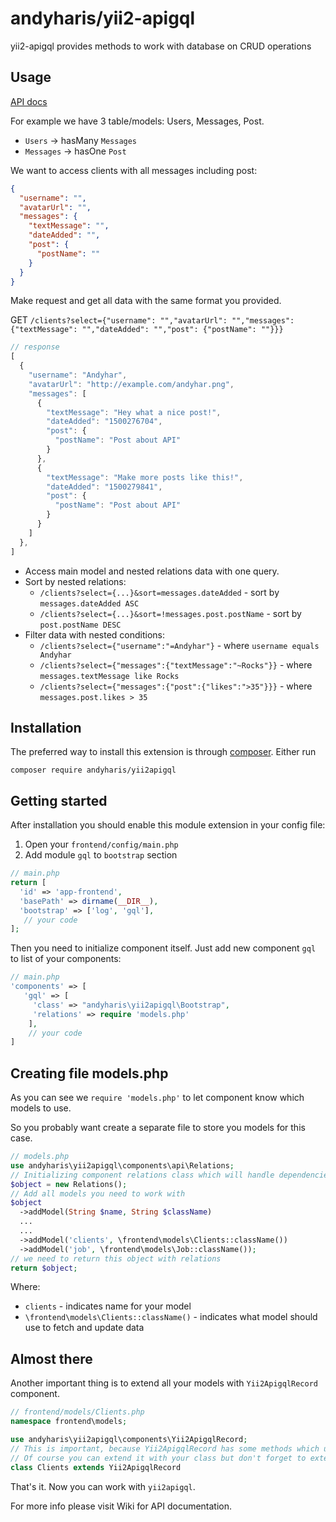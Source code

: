 andyharis/yii2-apigql
==========
yii2-apigql provides methods to work with database on CRUD operations

Usage
---
[API docs](docs.md) 

For example we have 3 table/models: Users, Messages, Post.

* `Users` -> hasMany `Messages`
* `Messages` -> hasOne `Post`

We want to access clients with all messages including post:
```json
{
  "username": "",
  "avatarUrl": "",
  "messages": {
    "textMessage": "",
    "dateAdded": "",
    "post": {
      "postName": ""
    }
  }
}
```
Make request and get all data with the same format you provided.

GET `/clients?select={"username": "","avatarUrl": "","messages": {"textMessage": "","dateAdded": "","post": {"postName": ""}}}`
```javascript
// response
[
  {
    "username": "Andyhar",
    "avatarUrl": "http://example.com/andyhar.png",
    "messages": [
      {
        "textMessage": "Hey what a nice post!",
        "dateAdded": "1500276704",
        "post": {
          "postName": "Post about API"
        }
      },
      {
        "textMessage": "Make more posts like this!",
        "dateAdded": "1500279841",
        "post": {
          "postName": "Post about API"
        }
      }
    ]
  },
]
```
* Access main model and nested relations data with one query.
* Sort by nested relations:
  * `/clients?select={...}&sort=messages.dateAdded` - sort by `messages.dateAdded ASC`
  * `/clients?select={...}&sort=!messages.post.postName` - sort by `post.postName DESC`
* Filter data with nested conditions:
  * `/clients?select={"username":"=Andyhar"}` - where `username equals Andyhar`
  * `/clients?select={"messages":{"textMessage":"~Rocks"}}` - where `messages.textMessage like Rocks`
  * `/clients?select={"messages":{"post":{"likes":">35"}}}` - where `messages.post.likes > 35`


Installation
------------

The preferred way to install this extension is through [composer](http://getcomposer.org/download/).
Either run
```
composer require andyharis/yii2apigql
```


Getting started
---
After installation you should enable this module extension in your config file:
1. Open your `frontend/config/main.php`
2. Add module `gql` to `bootstrap` section
```php
// main.php
return [
  'id' => 'app-frontend',
  'basePath' => dirname(__DIR__),
  'bootstrap' => ['log', 'gql'],
   // your code
];
``` 
Then you need to initialize component itself.
Just add new component `gql` to list of your components:
```php
// main.php
'components' => [
   'gql' => [
     'class' => "andyharis\yii2apigql\Bootstrap",
     'relations' => require 'models.php'
    ],
    // your code
]
```
Creating file models.php
---
As you can see we `require 'models.php'` to let component know which models to use.

So you probably want create a separate file to store you models for this case.
```php
// models.php
use andyharis\yii2apigql\components\api\Relations;
// Initializing component relations class which will handle dependencies
$object = new Relations();
// Add all models you need to work with
$object
  ->addModel(String $name, String $className)
  ...
  ...
  ->addModel('clients', \frontend\models\Clients::className())
  ->addModel('job', \frontend\models\Job::className());
// we need to return this object with relations
return $object;
```
Where:
* `clients` - indicates name for your model
* `\frontend\models\Clients::className()` - indicates what model should use to fetch and update data

Almost there
---
Another important thing is to extend all your models with `Yii2ApigqlRecord` component.
```php
// frontend/models/Clients.php
namespace frontend\models;

use andyharis\yii2apigql\components\Yii2ApigqlRecord;
// This is important, because Yii2ApigqlRecord has some methods which use your models to make magic. 
// Of course you can extend it with your class but don't forget to extend Yii2ApigqlRecord
class Clients extends Yii2ApigqlRecord
```
That's it. Now you can work with `yii2apigql`.

For more info please visit Wiki for API documentation.
